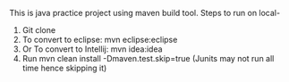 This is java practice project using maven build tool.
Steps to run on local-
1. Git clone
2. To convert to eclipse: mvn eclipse:eclipse
3. Or To convert to Intellij: mvn idea:idea
4. Run mvn clean install -Dmaven.test.skip=true (Junits may not run all time hence skipping it)